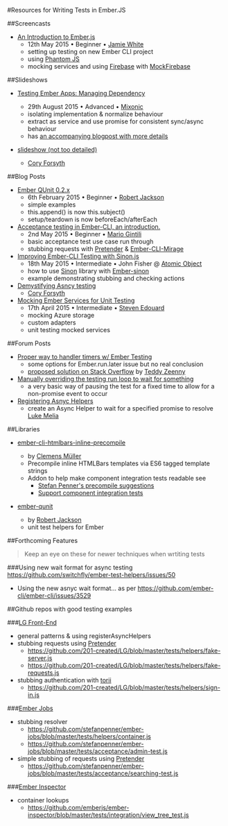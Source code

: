 #Resources for Writing Tests in Ember.JS

##Screencasts
- [An Introduction to Ember.js](https://skillsmatter.com/skillscasts/6362-an-introduction-to-ember-js)
  - 12th May 2015 • Beginner • [Jamie White][jgwhite]
  - setting up testing on new Ember CLI project
  - using [Phantom JS][PhantomJS]
  - mocking services and using [Firebase][Emberfire] with [MockFirebase][MockFirebase]

##Slideshows
- [Testing Ember Apps: Managing Dependency](http://www.slideshare.net/mixonic/testing-ember-apps-managing-dependency)
  - 29th August 2015 • Advanced • [Mixonic][mixonic]
  - isolating implementation & normalize behaviour
  - extract as service and use promise for consistent sync/async behaviour
  - has [an accompanying blogpost with more details](http://madhatted.com/2014/8/29/testing-ember-js-apps-managing-dependencies)

- [slideshow (not too detailed)](http://www.slideshare.net/bantic/ember-testing-internals-with-ember-cli)
  - [Cory Forsyth][Bantic]

##Blog Posts
- [Ember QUnit 0.2.x](http://reefpoints.dockyard.com/2015/02/06/ember-qunit-0-2.html)
  - 6th February 2015 • Beginner • [Robert Jackson][rwjblue]
  - simple examples
  - this.append() is now this.subject()
  - setup/teardown is now beforeEach/afterEach
- [Acceptance testing in Ember-CLI, an introduction.](http://mariogintili.svbtle.com/acceptance-testing-ember-cli)
	- 2nd May 2015 • Beginner • [Mario Gintili][MarioGintili]
	- basic acceptance test use case run through
	- stubbing requests with [Pretender][Pretender] & [Ember-CLI-Mirage][ember-cli-mirage]
- [Improving Ember-CLI Testing with Sinon.js](http://spin.atomicobject.com/2015/05/18/sinon-js-ember-cli-testing/)
  - 18th May 2015 • Intermediate • John Fisher @ [Atomic Object][AtomicObject]
  - how to use [Sinon][Sinon] library with [Ember-sinon][Ember-sinon]
  - example demonstrating stubbing and checking actions
- [Demystifying Asncy testing](http://coryforsyth.com/2014/07/10/demystifing-ember-async-testing/)
  - [Cory Forsyth][Bantic]
- [Mocking Ember Services for Unit Testing](http://blog.stevenedouard.com/mocking-ember-services-for-unit-testing/)
  - 17th April 2015 • Intermediate • [Steven Edouard][stevenedouard]
  - mocking Azure storage
  - custom adapters
  - unit testing mocked services


##Forum Posts

- [Proper way to handler timers w/ Ember Testing](http://discuss.emberjs.com/t/proper-way-to-handler-timers-w-ember-testing/4693)
	- some options for Ember.run.later issue but no real conclusion
	- [proposed solution on Stack Overflow](http://stackoverflow.com/questions/27851517/ember-integration-testing-hangs-after-visiting-route#answer-27887807) by [Teddy Zeenny][teddyzeenny]
- [Manually overriding the testing run loop to wait for something](http://stackoverflow.com/questions/25512168/async-call-in-ember-testing#answer-25513886)
  - a very basic way of pausing the test for a fixed time to allow for a non-promise event to occur
- [Registering Asnyc Helpers](http://stackoverflow.com/questions/26498845/using-ember-cli-how-do-i-get-an-acceptance-test-to-wait-for-a-promise#answer-27085279)
  -  create an Async Helper to wait for a specified promise to resolve [Luke Melia][LukeMelia]

##Libraries

- [ember-cli-htmlbars-inline-precompile](https://github.com/pangratz/ember-cli-htmlbars-inline-precompile)
  - by [Clemens Müller][pangratz]
  - Precompile inline HTMLBars templates via ES6 tagged template strings
  - Addon to help make component integration tests readable see
    - [Stefan Penner's precompile suggestions](https://gist.github.com/stefanpenner/38a36298d04b29bbce5f)
    - [Support component integration tests](https://github.com/switchfly/ember-test-helpers/pull/38)

- [ember-qunit](https://github.com/rwjblue/ember-qunit)
  - by [Robert Jackson][rwjblue]
  - unit test helpers for Ember

##Forthcoming Features

> Keep an eye on these for newer techniques when wrtiting tests

###Using new wait format for async testing
https://github.com/switchfly/ember-test-helpers/issues/50
- Using the new asnyc wait format... as per
https://github.com/ember-cli/ember-cli/issues/3529
  

##Github repos with good testing examples

###[LG Front-End](https://github.com/201-created/LG)
- general patterns & using registerAsyncHelpers
- stubbing requests using [Pretender][Pretender]
  - https://github.com/201-created/LG/blob/master/tests/helpers/fake-server.js
  - https://github.com/201-created/LG/blob/master/tests/helpers/fake-requests.js
- stubbing authentication with [torii][torii]
  - https://github.com/201-created/LG/blob/master/tests/helpers/sign-in.js

###[Ember Jobs](https://github.com/stefanpenner/ember-jobs)
- stubbing resolver
  - https://github.com/stefanpenner/ember-jobs/blob/master/tests/helpers/container.js
  - https://github.com/stefanpenner/ember-jobs/blob/master/tests/acceptance/admin-test.js
- simple stubbing of requests using [Pretender][Pretender]
  - https://github.com/stefanpenner/ember-jobs/blob/master/tests/acceptance/searching-test.js

###[Ember Inspector](https://github.com/emberjs/ember-inspector)
- container lookups
  - https://github.com/emberjs/ember-inspector/blob/master/tests/integration/view_tree_test.js

[MarioGintili]: https://twitter.com/mariogintili
[teddyzeenny]: https://twitter.com/teddyzeenny
[AtomicObject]: https://twitter.com/atomicobject
[mixonic]: https://twitter.com/mixonic
[rwjblue]: https://twitter.com/rwjblue
[LukeMelia]: https://twitter.com/lukemelia
[Bantic]: https://twitter.com/bantic
[jgwhite]: https://twitter.com/jgwhite
[stevenedouard]: http://blog.stevenedouard.com/
[pangratz]: https://twitter.com/pangratz

[ember-cli-mirage]: http://www.ember-cli-mirage.com/
[Pretender]: https://github.com/trek/pretender
[torii]: http://vestorly.github.io/torii/
[Sinon]: http://sinonjs.org/
[Ember-sinon]: https://github.com/csantero/ember-sinon
[Emberfire]: https://github.com/firebase/emberfire
[MockFirebase]: https://github.com/katowulf/mockfirebase
[PhantomJS]: phantomjs.org